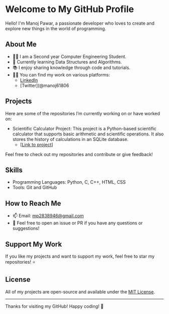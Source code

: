 # Welcome to My GitHub Profile

Hello! I'm Manoj Pawar, a passionate developer who loves to create and explore new things in the world of programming.

## About Me

- 👨‍💻 I am a Second year Computer Engineering Student.
- 🌱 Currently learning Data Structures and Algorithms.
- 📚 I enjoy sharing knowledge through code and tutorials.
- 🧑‍💻 You can find my work on various platforms:
  - [LinkedIn](www.linkedin.com/in/manoj-shivaji-pawar)
  - [Twitter](@manoj61806

## Projects

Here are some of the repositories I’m currently working on or have worked on:

- Scientific Calculator Project: This project is a Python-based scientific calculator that supports basic arithmetic and scientific operations. It also stores the history of calculations in an SQLite database.
  - [[Link to project](https://github.com/manoj-9899/Scientific_Calculator_Project)]

Feel free to check out my repositories and contribute or give feedback!

## Skills

- Programming Languages: Python, C, C++, HTML, CSS
- Tools: Git and GitHub

## How to Reach Me

- 📫 Email: mp2838946@gmail.com
- 💬 Feel free to open an issue or PR if you have any questions or suggestions!

## Support My Work

If you like my projects and want to support my work, feel free to star my repositories! ⭐

## License

All of my projects are open-source and available under the [MIT License](LICENSE).

---

Thanks for visiting my GitHub! Happy coding! 🚀


